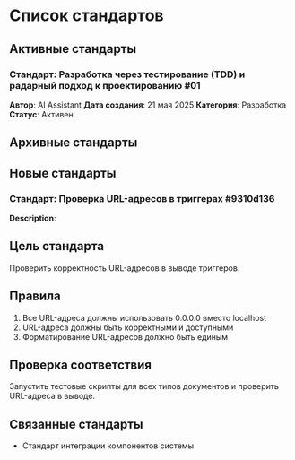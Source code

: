 # Список стандартов

## Активные стандарты

### Стандарт: Разработка через тестирование (TDD) и радарный подход к проектированию #01

**Автор**: AI Assistant
**Дата создания**: 21 мая 2025
**Категория**: Разработка
**Статус**: Активен

## Архивные стандарты

## Новые стандарты

### Стандарт: Проверка URL-адресов в триггерах #9310d136

**Description**: 
## Цель стандарта
Проверить корректность URL-адресов в выводе триггеров.

## Правила
1. Все URL-адреса должны использовать 0.0.0.0 вместо localhost
2. URL-адреса должны быть корректными и доступными
3. Форматирование URL-адресов должно быть единым

## Проверка соответствия
Запустить тестовые скрипты для всех типов документов и проверить URL-адреса в выводе.

## Связанные стандарты
- Стандарт интеграции компонентов системы
        

